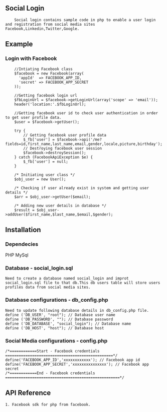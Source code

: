 ## Social Login 
        Social login contains sample code in php to enable a user login and registration from social media sites Facebook,Linkedin,Twitter,Google.

## Example
### Login with Facebook
        //Intiating Facebook class
        $facebook = new Facebook(array(
          'appId'  => FACEBOOK_APP_ID, 
          'secret' => FACEBOOK_APP_SECRET
        ));

        //Getting facebook login url
        $fbLoginUrl = $facebook->getLoginUrl(array('scope' => 'email'));
        header('location:'.$fbLoginUrl);

        //Getting facebook user id to check user authentication in order to get user profile data.
        $user = $facebook->getUser(); 

        try {
            // Getting facebook user profile data
            $_fb['user'] = $facebook->api('/me?fields=id,first_name,last_name,email,gender,locale,picture,birthday');
            // Destroying facebook user session 
            $facebook->destroySession();
        } catch (FacebookApiException $e) {            
            $_fb['user'] = null;
        }

        /* Initiating user class */
        $obj_user = new User();
        
        /* Checking if user already exist in system and getting user details */
        $arr = $obj_user->getUser($email);

        /* Adding new user details in database */
        $result = $obj_user->addUser($first_name,$last_name,$email,$gender);


## Installation

### Dependecies
   PHP
   MySql

### Database - social_login.sql
    Need to create a database named social_login and improt social_login.sql file to that db.This db users table will store users profiles data from social media sites. 

### Database configurations - db_config.php
    Need to update following database details in db_config.php file.
    define ('DB_USER', "root"); // Database user name
    define ('DB_PASSWORD', ""); // Database password
    define ('DB_DATABASE', "social_login"); // Database name
    define ('DB_HOST', "host"); // Database host

### Social Media configurations - config.php
    /*============Start - Facebook credentials ================================================*/
    define('FACEBOOK_APP_ID','xxxxxxxxxxxx'); // Facebook app id 
    define('FACEBOOK_APP_SECRET','xxxxxxxxxxxxxxx'); // Facebook app secret
    /*============End - Facebook credentials ===================================================*/

## API Reference
    1. Facebook sdk for php from facebook.
